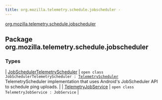 ```yaml
---
title: org.mozilla.telemetry.schedule.jobscheduler - 
---
```


[org.mozilla.telemetry.schedule.jobscheduler](./index.html)

## Package org.mozilla.telemetry.schedule.jobscheduler

### Types

| [JobSchedulerTelemetryScheduler](-job-scheduler-telemetry-scheduler/index.html) | `open class JobSchedulerTelemetryScheduler : `[`TelemetryScheduler`](../org.mozilla.telemetry.schedule/-telemetry-scheduler/index.html)<br>TelemetryScheduler implementation that uses Android's JobScheduler API to schedule ping uploads. |
| [TelemetryJobService](-telemetry-job-service/index.html) | `open class TelemetryJobService : JobService` |


